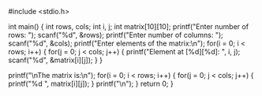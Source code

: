#include <stdio.h>

int main() {
    int rows, cols;
    int i, j;
    int matrix[10][10]; 
    printf("Enter number of rows: ");
    scanf("%d", &rows);
    printf("Enter number of columns: ");
    scanf("%d", &cols);
    printf("Enter elements of the matrix:\n");
    for(i = 0; i < rows; i++) {
        for(j = 0; j < cols; j++) {
            printf("Element at [%d][%d]: ", i, j);
            scanf("%d", &matrix[i][j]);
        }
    }

    
  printf("\nThe matrix is:\n");
    for(i = 0; i < rows; i++) {
        for(j = 0; j < cols; j++) {
            printf("%d ", matrix[i][j]);
        }
        printf("\n");
    }
    return 0;
}
